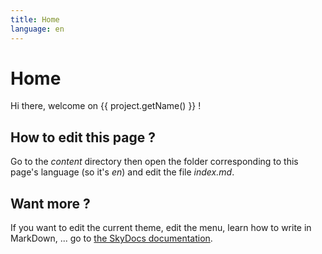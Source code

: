 ```yaml
---
title: Home
language: en
---
```


# Home

Hi there, welcome on {{ project.getName() }} !

## How to edit this page ?

Go to the _content_ directory then open the folder corresponding to this page's language (so it's _en_) and edit the file _index.md_.

## Want more ?

If you want to edit the current theme, edit the menu, learn how to write in MarkDown, ... go to [the SkyDocs documentation](https://skyost.github.io/SkyDocs).